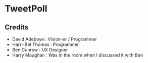 # TweetPoll

## Credits

- David Adeboye : Vision-er / Programmer
- Harri-Bel Thomas : Programmer
- Ben Cunrow : UX Designer
- Harry Maughan : Was in the room when I discussed it with Ben
